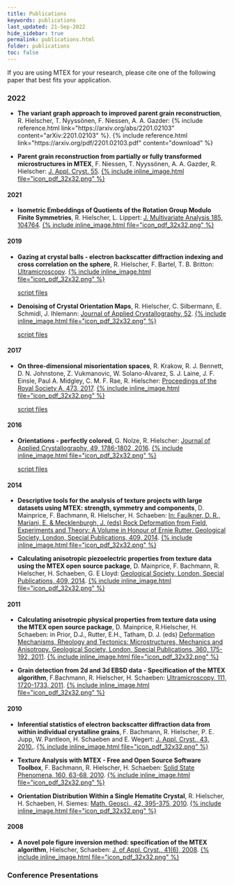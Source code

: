 ```yaml
---
title: Publications
keywords: publications
last_updated: 21-Sep-2022
hide_sidebar: true
permalink: publications.html
folder: publications
toc: false
---
```


If you are using MTEX for your research, please cite one of the following paper that best fits your application.

### 2022

<ul>
    <li>
        <strong>The variant graph approach to improved parent grain reconstruction</strong>,
        R. Hielscher, T. Nyyssönen, F. Niessen, A. A. Gazder:
        {% include reference.html link="https://arxiv.org/abs/2201.02103" content="arXiv:2201.02103" %}.
        {% include reference.html link="https://arxiv.org/pdf/2201.02103.pdf" content="download" %}
    </li>
</ul>

- **Parent grain reconstruction from partially or fully transformed microstructures in MTEX**, F. Niessen, T. Nyyssönen, A. A. Gazder, R. Hielscher:
[J. Appl. Cryst. 55](https://doi.org/10.1107/S1600576721011560).
<a href="https://journals.iucr.org/j/issues/2022/01/00/nb5309/nb5309.pdf" title="Download PDF file">{% include inline_image.html file="icon_pdf_32x32.png" %}</a>

#### 2021

- **Isometric Embeddings of Quotients of the Rotation Group Modulo Finite Symmetries**, R. Hielscher, L. Lippert:
[J. Multivariate Analysis 185, 104764](https://doi.org/10.1016/j.jmva.2021.104764). <a href="https://www-user.tu-chemnitz.de/~rahi/paper/embeddings.pdf" title="Download PDF file">{% include inline_image.html file="icon_pdf_32x32.png" %}</a>

#### 2019

- **Gazing at crystal balls - electron backscatter diffraction indexing and cross correlation on the sphere**, R. Hielscher, F. Bartel, T. B. Britton: [Ultramicroscopy](https://doi.org/10.1016/j.ultramic.2019.112836). <a href="https://www-user.tu-chemnitz.de/~rahi/paper/gazingAtCrystalBalls.pdf" title="Download PDF file">{% include inline_image.html file="icon_pdf_32x32.png" %}</a>

  [script files](https://github.com/mtex-toolbox/mtex-paper/tree/master/GazingAtCrystalBalls)

- **Denoising of Crystal Orientation Maps**, R. Hielscher, C. Silbermann, E. Schmidl, J. Ihlemann: [Journal of Applied Crystallography, 52](https://doi.org/10.1107/S1600576719009075).
<a href="https://www-user.tu-chemnitz.de/~rahi/paper/denoising.pdf" title="Download PDF file">{% include inline_image.html file="icon_pdf_32x32.png" %}</a>

  [script files](https://github.com/mtex-toolbox/mtex-paper/tree/master/DenoisingCrystalOrientationMaps)

#### 2017

- **On three-dimensional misorientation spaces**, R. Krakow, R.
J. Bennett, D. N. Johnstone, Z. Vukmanovic, W. Solano-Alvarez,
S. J. Laine, J. F. Einsle, Paul A. Midgley, C. M. F. Rae, R. Hielscher: [Proceedings of the Royal Society A, 473, 2017](https://doi.org/10.1098/rspa.2017.0274).
<a href="https://www-user.tu-chemnitz.de/~rahi/paper/misori.pdf" title="Download PDF file">{% include inline_image.html file="icon_pdf_32x32.png" %}</a>

  [script files](https://github.com/mtex-toolbox/mtex-paper/tree/master/3dMisorientationSpace)

#### 2016

- **Orientations - perfectly colored**, G. Nolze, R. Hielscher:
  [Journal of Applied Crystallography, 49, 1786-1802, 2016](
  http://dx.doi.org/10.1107/S1600576716012942).
<a href="https://www-user.tu-chemnitz.de/~rahi/paper/so3Colors.pdf" title="Download PDF file">{% include inline_image.html file="icon_pdf_32x32.png" %}</a>

  [script files](https://github.com/mtex-toolbox/mtex-paper/tree/master/orientationsPerfectlyColored)

#### 2014

- **Descriptive tools for the analysis of texture projects with large datasets
  using MTEX: strength, symmetry and components**, D. Mainprice, F. Bachmann,
  R. Hielscher, H. Schaeben:
  [In: Faulkner, D. R., Mariani, E. & Mecklenburgh, J. (eds) Rock Deformation from Field, Experiments and Theory: A Volume in Honour of Ernie Rutter. Geological Society, London, Special Publications, 409, 2014](
  http://dx.doi.org/10.1144/SP409.8).
  <a href="https://www-user.tu-chemnitz.de/~rahi/paper/DescriptiveTools.pdf" title="Download PDF file">{% include inline_image.html file="icon_pdf_32x32.png" %}</a>

- **Calculating anisotropic piezoelectric properties from texture data using
  the MTEX open source package**, D. Mainprice, F. Bachmann, R. Hielscher,
  H. Schaeben, G. E Lloyd:
     [Geological Society, London, Special Publications, 409, 2014](http://dx.doi.org/doi:10.1144/SP409.2).
 <a href="https://www-user.tu-chemnitz.de/~rahi/paper/piezo.pdf" title="Download PDF file">{% include inline_image.html file="icon_pdf_32x32.png" %}</a>

#### 2011

- **Calculating anisotropic physical properties from texture data using the MTEX
  open source package**, D. Mainprice, R.Hielscher, H. Schaeben: in Prior,
	D.J., Rutter, E.H., Tatham, D. J. (eds)
[Deformation Mechanisms, Rheology and Tectonics: Microstructures, Mechanics and Anisotropy. Geological Society, London, Special Publications, 360, 175-192, 2011](http://link.aps.org/doi/10.1144/SP360.10).
<a href="https://www-user.tu-chemnitz.de/~rahi/paper/tensors.pdf" title="Download PDF file">{% include inline_image.html file="icon_pdf_32x32.png" %}</a>

- **Grain detection from 2d and 3d EBSD data - Specification of the MTEX
  algorithm**, F.Bachmann, R. Hielscher, H. Schaeben:
  [Ultramicroscopy, 111, 1720-1733, 2011](http://dx.doi.org/10.1016/j.ultramic.2011.08.002).
  <a href="https://www-user.tu-chemnitz.de/~rahi/paper/grains.pdf" title="Download PDF file">{% include inline_image.html file="icon_pdf_32x32.png" %}</a>

#### 2010

- **Inferential statistics of electron backscatter diffraction data from
  within individual crystalline grains**, F. Bachmann, R. Hielscher,
  P. E. Jupp, W. Pantleon, H. Schaeben and E. Wegert:
  [J. Appl. Cryst., 43, 2010.](http://dx.doi.org/10.1107/S002188981003027X).
  <a href="https://www-user.tu-chemnitz.de/~rahi/paper/JAC43_CG5145.pdf" title="Download PDF file">{% include inline_image.html file="icon_pdf_32x32.png" %}</a>
- **Texture Analysis with MTEX - Free and Open Source Software Toolbox**,
  F. Bachmann, R. Hielscher, H. Schaeben: [Solid State Phenomena, 160,
  63-68, 2010](http://dx.doi.org/10.4028/www.scientific.net/SSP.160.63).
  <a href="https://www-user.tu-chemnitz.de/~rahi/paper/mtex.pdf" title="Download PDF file">{% include inline_image.html file="icon_pdf_32x32.png" %}</a>

- **Orientation Distribution Within a Single Hematite Crystal**, R. Hielscher,
  H. Schaeben, H. Siemes:
  [Math. Geosci., 42, 395-375, 2010](http://dx.doi.org/10.1007/s11004-010-9271-z).
  <a href="https://www-user.tu-chemnitz.de/~rahi/paper/hematite.pdf" title="Download PDF file">{% include inline_image.html file="icon_pdf_32x32.png" %}</a>

#### 2008

- **A novel pole figure inversion method: specification of the MTEX
  algorithm**, Hielscher, Schaeben:
  [J. of Appl. Cryst., 41(6), 2008](http://dx.doi.org/10.1107/S0021889808030112).
  <a href="https://www-user.tu-chemnitz.de/~rahi/paper/mtex_paper.pdf" title="Download PDF file">{% include inline_image.html file="icon_pdf_32x32.png" %}</a>

### Conference Presentations
